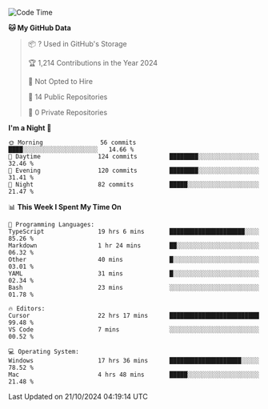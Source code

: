 <!--START_SECTION:waka-->
![Code Time](http://img.shields.io/badge/Code%20Time-6%2C246%20hrs%2034%20mins-blue)

**🐱 My GitHub Data** 

> 📦 ? Used in GitHub's Storage 
 > 
> 🏆 1,214 Contributions in the Year 2024
 > 
> 🚫 Not Opted to Hire
 > 
> 📜 14 Public Repositories 
 > 
> 🔑 0 Private Repositories 
 > 
**I'm a Night 🦉** 

```text
🌞 Morning                56 commits          ████░░░░░░░░░░░░░░░░░░░░░   14.66 % 
🌆 Daytime                124 commits         ████████░░░░░░░░░░░░░░░░░   32.46 % 
🌃 Evening                120 commits         ████████░░░░░░░░░░░░░░░░░   31.41 % 
🌙 Night                  82 commits          █████░░░░░░░░░░░░░░░░░░░░   21.47 % 
```


📊 **This Week I Spent My Time On** 

```text
💬 Programming Languages: 
TypeScript               19 hrs 6 mins       █████████████████████░░░░   85.26 % 
Markdown                 1 hr 24 mins        ██░░░░░░░░░░░░░░░░░░░░░░░   06.32 % 
Other                    40 mins             █░░░░░░░░░░░░░░░░░░░░░░░░   03.01 % 
YAML                     31 mins             █░░░░░░░░░░░░░░░░░░░░░░░░   02.34 % 
Bash                     23 mins             ░░░░░░░░░░░░░░░░░░░░░░░░░   01.78 % 

🔥 Editors: 
Cursor                   22 hrs 17 mins      █████████████████████████   99.48 % 
VS Code                  7 mins              ░░░░░░░░░░░░░░░░░░░░░░░░░   00.52 % 

💻 Operating System: 
Windows                  17 hrs 36 mins      ████████████████████░░░░░   78.52 % 
Mac                      4 hrs 48 mins       █████░░░░░░░░░░░░░░░░░░░░   21.48 % 
```


 Last Updated on 21/10/2024 04:19:14 UTC
<!--END_SECTION:waka-->

